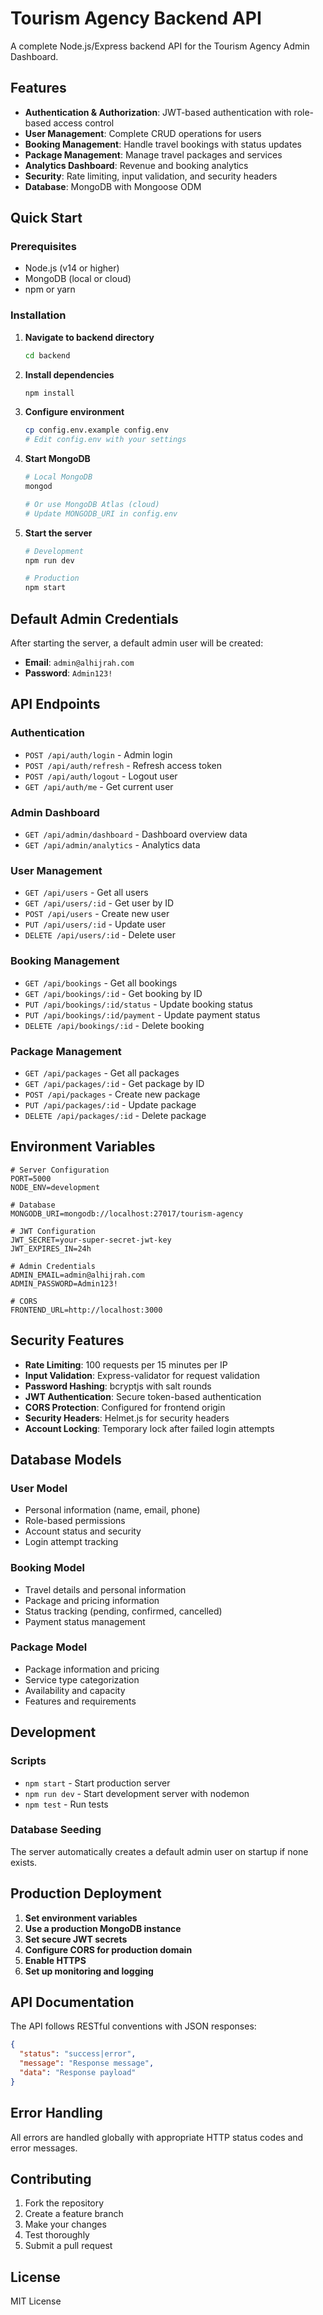 # Tourism Agency Backend API

A complete Node.js/Express backend API for the Tourism Agency Admin Dashboard.

## Features

- **Authentication & Authorization**: JWT-based authentication with role-based access control
- **User Management**: Complete CRUD operations for users
- **Booking Management**: Handle travel bookings with status updates
- **Package Management**: Manage travel packages and services
- **Analytics Dashboard**: Revenue and booking analytics
- **Security**: Rate limiting, input validation, and security headers
- **Database**: MongoDB with Mongoose ODM

## Quick Start

### Prerequisites

- Node.js (v14 or higher)
- MongoDB (local or cloud)
- npm or yarn

### Installation

1. **Navigate to backend directory**
   ```bash
   cd backend
   ```

2. **Install dependencies**
   ```bash
   npm install
   ```

3. **Configure environment**
   ```bash
   cp config.env.example config.env
   # Edit config.env with your settings
   ```

4. **Start MongoDB**
   ```bash
   # Local MongoDB
   mongod
   
   # Or use MongoDB Atlas (cloud)
   # Update MONGODB_URI in config.env
   ```

5. **Start the server**
   ```bash
   # Development
   npm run dev
   
   # Production
   npm start
   ```

## Default Admin Credentials

After starting the server, a default admin user will be created:

- **Email**: `admin@alhijrah.com`
- **Password**: `Admin123!`

## API Endpoints

### Authentication
- `POST /api/auth/login` - Admin login
- `POST /api/auth/refresh` - Refresh access token
- `POST /api/auth/logout` - Logout user
- `GET /api/auth/me` - Get current user

### Admin Dashboard
- `GET /api/admin/dashboard` - Dashboard overview data
- `GET /api/admin/analytics` - Analytics data

### User Management
- `GET /api/users` - Get all users
- `GET /api/users/:id` - Get user by ID
- `POST /api/users` - Create new user
- `PUT /api/users/:id` - Update user
- `DELETE /api/users/:id` - Delete user

### Booking Management
- `GET /api/bookings` - Get all bookings
- `GET /api/bookings/:id` - Get booking by ID
- `PUT /api/bookings/:id/status` - Update booking status
- `PUT /api/bookings/:id/payment` - Update payment status
- `DELETE /api/bookings/:id` - Delete booking

### Package Management
- `GET /api/packages` - Get all packages
- `GET /api/packages/:id` - Get package by ID
- `POST /api/packages` - Create new package
- `PUT /api/packages/:id` - Update package
- `DELETE /api/packages/:id` - Delete package

## Environment Variables

```env
# Server Configuration
PORT=5000
NODE_ENV=development

# Database
MONGODB_URI=mongodb://localhost:27017/tourism-agency

# JWT Configuration
JWT_SECRET=your-super-secret-jwt-key
JWT_EXPIRES_IN=24h

# Admin Credentials
ADMIN_EMAIL=admin@alhijrah.com
ADMIN_PASSWORD=Admin123!

# CORS
FRONTEND_URL=http://localhost:3000
```

## Security Features

- **Rate Limiting**: 100 requests per 15 minutes per IP
- **Input Validation**: Express-validator for request validation
- **Password Hashing**: bcryptjs with salt rounds
- **JWT Authentication**: Secure token-based authentication
- **CORS Protection**: Configured for frontend origin
- **Security Headers**: Helmet.js for security headers
- **Account Locking**: Temporary lock after failed login attempts

## Database Models

### User Model
- Personal information (name, email, phone)
- Role-based permissions
- Account status and security
- Login attempt tracking

### Booking Model
- Travel details and personal information
- Package and pricing information
- Status tracking (pending, confirmed, cancelled)
- Payment status management

### Package Model
- Package information and pricing
- Service type categorization
- Availability and capacity
- Features and requirements

## Development

### Scripts
- `npm start` - Start production server
- `npm run dev` - Start development server with nodemon
- `npm test` - Run tests

### Database Seeding
The server automatically creates a default admin user on startup if none exists.

## Production Deployment

1. **Set environment variables**
2. **Use a production MongoDB instance**
3. **Set secure JWT secrets**
4. **Configure CORS for production domain**
5. **Enable HTTPS**
6. **Set up monitoring and logging**

## API Documentation

The API follows RESTful conventions with JSON responses:

```json
{
  "status": "success|error",
  "message": "Response message",
  "data": "Response payload"
}
```

## Error Handling

All errors are handled globally with appropriate HTTP status codes and error messages.

## Contributing

1. Fork the repository
2. Create a feature branch
3. Make your changes
4. Test thoroughly
5. Submit a pull request

## License

MIT License
